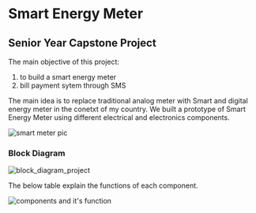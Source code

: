 # Smart Energy Meter

## Senior Year Capstone Project

The main objective of this project:
1. to build a smart energy meter
2. bill payment sytem through SMS

The main idea is to replace traditional analog meter with Smart and digital energy meter in the conetxt of my country. We built a prototype of Smart Energy Meter using different electrical and electronics components. 

![smart meter pic](https://user-images.githubusercontent.com/48818645/208810093-86118714-f2e5-4119-9c28-f4a0d3294ddd.PNG)

### Block Diagram 

![block_diagram_project](https://user-images.githubusercontent.com/48818645/208931637-4e3e5807-9cc0-4b1e-8f51-c8663334e52e.PNG)

The below table explain the functions of each component.


![components and it's function](https://user-images.githubusercontent.com/48818645/208936305-c20e855b-5619-4a66-8cce-a32b79857639.PNG)
